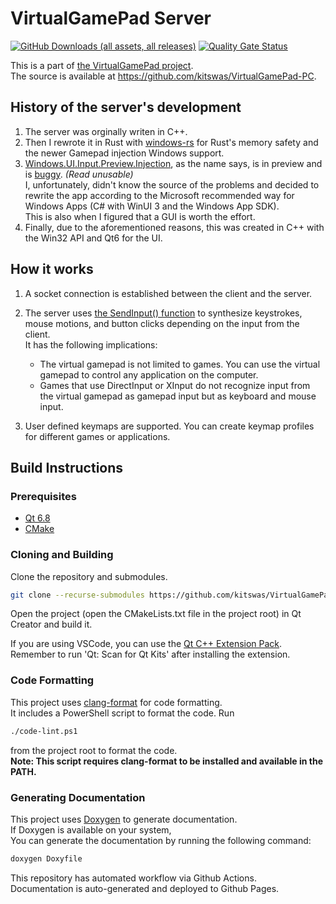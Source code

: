# VirtualGamePad Server

[![GitHub Downloads (all assets, all releases)](https://img.shields.io/github/downloads/kitswas/VirtualGamePad-PC/total)](https://github.com/kitswas/VirtualGamePad-PC/releases/latest)
[![Quality Gate Status](https://sonarcloud.io/api/project_badges/measure?project=kitswas_VirtualGamePad-PC&metric=alert_status)](https://sonarcloud.io/summary/new_code?id=kitswas_VirtualGamePad-PC)

This is a part of [the VirtualGamePad project](https://kitswas.github.io/VirtualGamePad/).  
The source is available at <https://github.com/kitswas/VirtualGamePad-PC>.

## History of the server's development

1. The server was orginally writen in C++.
2. Then I rewrote it in Rust with [windows-rs](https://github.com/microsoft/windows-rs) for Rust's memory safety and the newer Gamepad injection Windows support.
3. [Windows.UI.Input.Preview.Injection](https://learn.microsoft.com/en-us/uwp/api/windows.ui.input.preview.injection?view=winrt-22621), as the name says, is in preview and is [buggy](https://github.com/microsoft/microsoft-ui-xaml/issues/8639). _(Read unusable)_  
I, unfortunately, didn't know the source of the problems and decided to rewrite the app according to the Microsoft recommended way for Windows Apps (C# with WinUI 3 and the Windows App SDK).  
This is also when I figured that a GUI is worth the effort.
4. Finally, due to the aforementioned reasons, this was created in C++ with the Win32 API and Qt6 for the UI.

## How it works

1. A socket connection is established between the client and the server.

2. The server uses [the SendInput() function](https://docs.microsoft.com/en-us/windows/win32/api/winuser/nf-winuser-sendinput) to synthesize keystrokes, mouse motions, and button clicks depending on the input from the client.  
It has the following implications:
    - The virtual gamepad is not limited to games. You can use the virtual gamepad to control any application on the computer.
    - Games that use DirectInput or XInput do not recognize input from the virtual gamepad as gamepad input but as keyboard and mouse input.

3. User defined keymaps are supported. You can create keymap profiles for different games or applications.

## Build Instructions

### Prerequisites

- [Qt 6.8](https://www.qt.io/download-qt-installer-oss)
- [CMake](https://cmake.org/download/)

### Cloning and Building

Clone the repository and submodules.

```bash
git clone --recurse-submodules https://github.com/kitswas/VirtualGamePad-PC.git
```

Open the project (open the CMakeLists.txt file in the project root) in Qt Creator and build it.

If you are using VSCode, you can use the [Qt C++ Extension Pack](https://marketplace.visualstudio.com/items?itemName=TheQtCompany.qt-cpp-pack). Remember to run 'Qt: Scan for Qt Kits' after installing the extension.

### Code Formatting

This project uses [clang-format](https://clang.llvm.org/docs/ClangFormat.html) for code formatting.  
It includes a PowerShell script to format the code. Run

```bash
./code-lint.ps1
```

from the project root to format the code.  
**Note: This script requires clang-format to be installed and available in the PATH.**

### Generating Documentation

This project uses [Doxygen](https://www.doxygen.nl/index.html) to generate documentation.  
If Doxygen is available on your system,  
You can generate the documentation by running the following command:

```bash
doxygen Doxyfile
```

This repository has automated workflow via Github Actions.  
Documentation is auto-generated and deployed to Github Pages.
